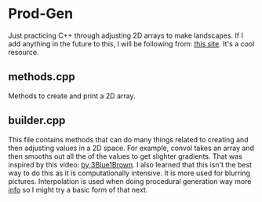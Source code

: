 # Prod-Gen

 Just practicing C++ through adjusting 2D arrays to make landscapes. If I add anything in the future to this, I will be following from: [this site](https://www.scratchapixel.com/lessons/procedural-generation-virtual-worlds/procedural-patterns-noise-part-1/creating-simple-2D-noise). It's a cool resource.
 
## methods.cpp

 Methods to create and print a 2D array.

## builder.cpp

 This file contains methods that can do many things related to creating and then adjusting values in a 2D space. For example, convol takes an array and then smooths out all the of the values to get slighter gradients. That was inspired by this video: [by 3Blue1Brown](https://www.youtube.com/watch?v=KuXjwB4LzSA&t=488s&ab_channel=3Blue1Brown). I also learned that this isn't the best way to do this as it is computationally intensive. It is more used for blurring pictures. Interpolation is used when doing procedural generation way more [info](https://www.scratchapixel.com/lessons/procedural-generation-virtual-worlds/procedural-patterns-noise-part-1/creating-simple-2D-noise) so I might try a basic form of that next.

